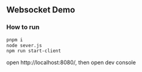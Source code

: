 ## Websocket Demo

### How to run

```bash
pnpm i
node sever.js
npm run start-client
```

open http://localhost:8080/, then open dev console